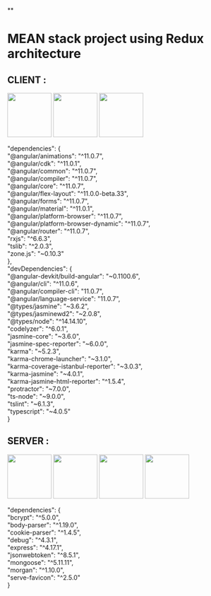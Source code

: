 **

# MEAN stack project using Redux architecture

## CLIENT :

<img src="https://upload.wikimedia.org/wikipedia/commons/thumb/c/cf/Angular_full_color_logo.svg/1200px-Angular_full_color_logo.svg.png" height="100"> <img src="https://grafikart.fr/uploads/icons/redux.svg" height="100"> <img src="https://ngrx.io/assets/images/badge.svg" height="100">



"dependencies": {  
"@angular/animations": "^11.0.7",  
"@angular/cdk": "^11.0.1",  
"@angular/common": "^11.0.7",  
"@angular/compiler": "^11.0.7",  
"@angular/core": "^11.0.7",  
"@angular/flex-layout": "^11.0.0-beta.33",  
"@angular/forms": "^11.0.7",  
"@angular/material": "^11.0.1",  
"@angular/platform-browser": "^11.0.7",  
"@angular/platform-browser-dynamic": "^11.0.7",  
"@angular/router": "^11.0.7",  
"rxjs": "^6.6.3",  
"tslib": "^2.0.3",  
"zone.js": "~0.10.3"  
},  
"devDependencies": {  
"@angular-devkit/build-angular": "~0.1100.6",  
"@angular/cli": "^11.0.6",  
"@angular/compiler-cli": "11.0.7",  
"@angular/language-service": "11.0.7",  
"@types/jasmine": "~3.6.2",  
"@types/jasminewd2": "~2.0.8",  
"@types/node": "^14.14.10",  
"codelyzer": "^6.0.1",  
"jasmine-core": "~3.6.0",  
"jasmine-spec-reporter": "~6.0.0",  
"karma": "~5.2.3",  
"karma-chrome-launcher": "~3.1.0",  
"karma-coverage-istanbul-reporter": "~3.0.3",  
"karma-jasmine": "~4.0.1",  
"karma-jasmine-html-reporter": "^1.5.4",  
"protractor": "~7.0.0",  
"ts-node": "~9.0.0",  
"tslint": "~6.1.3",  
"typescript": "~4.0.5"  
}

## SERVER :

<img src="https://upload.wikimedia.org/wikipedia/commons/thumb/d/d9/Node.js_logo.svg/1200px-Node.js_logo.svg.png" height="100"> <img src="https://expressjs.com/images/express-facebook-share.png" height="100"> <img src="https://www.lemagit.fr/visuals/LeMagIT/hero_article/MongoDB.jpg" height="100"> <img src="https://atomrace.com/blog/wp-content/uploads/2016/03/jwt-json-web-token-avec-angular-js.png" height="100">


"dependencies": {  
"bcrypt": "^5.0.0",  
"body-parser": "^1.19.0",  
"cookie-parser": "^1.4.5",  
"debug": "^4.3.1",  
"express": "^4.17.1",  
"jsonwebtoken": "^8.5.1",  
"mongoose": "^5.11.11",  
"morgan": "^1.10.0",  
"serve-favicon": "^2.5.0"  
}


